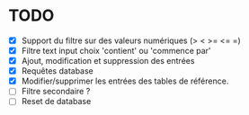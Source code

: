 # TODO

- [x] Support du filtre sur des valeurs numériques (\> < \>= <= =)
- [x] Filtre text input choix 'contient' ou 'commence par'
- [x] Ajout, modification et suppression des entrées
- [x] Requêtes database
- [X] Modifier/supprimer les entrées des tables de référence.
- [ ] Filtre secondaire ?
- [ ] Reset de database